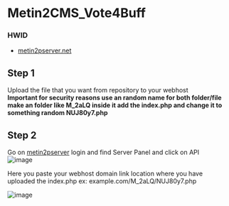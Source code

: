 # Metin2CMS_Vote4Buff

### HWID
- [metin2pserver.net](hwid_metin2pserver.net.php)

## Step 1
Upload the file that you want from repository to your webhost   
**Important for security reasons use an random name for both folder/file make an folder like M_2aLQ inside it add the index.php and change it to something random NUJ80y7.php**   

## Step 2
Go on [metin2pserver](https://metin2pserver.net/Panel.en) login and find Server Panel and click on API   
![image](https://github.com/DemOnJR/Metin2CMS_Vote4Buff/assets/6385558/21b65019-beed-46af-9a58-2d4f1a786a7c)   

Here you paste your webhost domain link location where you have uploaded the index.php ex: example.com/M_2aLQ/NUJ80y7.php   

![image](https://github.com/DemOnJR/Metin2CMS_Vote4Buff/assets/6385558/4169a0cf-f426-412b-92a2-4da6aa3d82ea)
